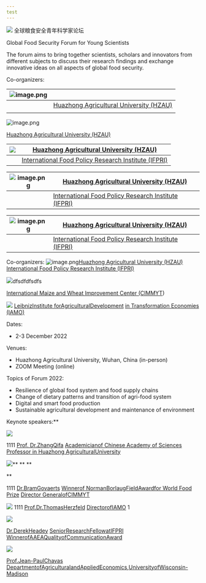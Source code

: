 ```yaml
---
test
---
```


![](https://cdn.nlark.com/yuque/0/2022/jpeg/34471347/1669079238281-ea3428eb-380c-4e69-9791-142315e257f3.jpeg#averageHue=%23166cb3&clientId=u75b67870-0503-4&crop=0&crop=0&crop=1&crop=1&from=paste&id=ubc94b974&margin=%5Bobject%20Object%5D&originHeight=268&originWidth=1024&originalType=url&ratio=1&rotation=0&showTitle=false&status=done&style=none&taskId=u0a68bb9c-5054-4569-9508-74205270f60&title=)
全球粮食安全青年科学家论坛

Global Food Security Forum for Young Scientists

The forum aims to bring together scientists, scholars and innovators from different subjects to discuss their research findings and exchange innovative ideas on all aspects of global food security.

Co-organizers:

| ![image.png](https://cdn.nlark.com/yuque/0/2022/png/34471347/1669079399702-d9a3ffc7-5046-4d63-81f3-cbf47d82dcb4.png#averageHue=%23fcfefb&clientId=u75b67870-0503-4&crop=0&crop=0&crop=1&crop=1&from=paste&height=73&id=pHPif&margin=%5Bobject%20Object%5D&name=image.png&originHeight=960&originWidth=924&originalType=binary&ratio=1&rotation=0&showTitle=false&size=765867&status=done&style=none&taskId=u88e38b61-55f9-4d73-82b5-ce0e5f0dd6e&title=&width=70) |                                                                    |
| ---------------------------------------------------------------------------------------------------------------------------------------------------------------------------------------------------------------------------------------------------------------------------------------------------------------------------------------------------------------------------------------------------------------------------------------------------------------- | ------------------------------------------------------------------ |
|                                                                                                                                                                                                                                                                                                                                                                                                                                                                  | [Huazhong Agricultural University (HZAU)](http://www.hzau.edu.cn/) |
|                                                                                                                                                                                                                                                                                                                                                                                                                                                                  |                                                                    |

![image.png](https://cdn.nlark.com/yuque/0/2022/png/34471347/1669079399702-d9a3ffc7-5046-4d63-81f3-cbf47d82dcb4.png#averageHue=%23fcfefb&clientId=u75b67870-0503-4&crop=0&crop=0&crop=1&crop=1&from=paste&height=73&id=Q9kuW&margin=%5Bobject%20Object%5D&name=image.png&originHeight=960&originWidth=924&originalType=binary&ratio=1&rotation=0&showTitle=false&size=765867&status=done&style=none&taskId=u88e38b61-55f9-4d73-82b5-ce0e5f0dd6e&title=&width=70)

[Huazhong Agricultural University (HZAU)](http://www.hzau.edu.cn/)

| [![](https://cdn.nlark.com/yuque/0/2022/png/34471347/1669079238298-9604661b-8f17-4bd5-9763-d7b11daa100e.png#averageHue=%23dededf&clientId=u75b67870-0503-4&crop=0&crop=0&crop=1&crop=1&from=paste&id=tK5th&margin=%5Bobject%20Object%5D&originHeight=69&originWidth=283&originalType=url&ratio=1&rotation=0&showTitle=false&status=done&style=none&taskId=ucf103442-0bfb-4266-bc46-4b40f814fae&title=)](https://www.cimmyt.org/) | [Huazhong Agricultural University (HZAU)](http://www.hzau.edu.cn/)             |
| -------------------------------------------------------------------------------------------------------------------------------------------------------------------------------------------------------------------------------------------------------------------------------------------------------------------------------------------------------------------------------------------------------------------------------- | ------------------------------------------------------------------------------ |
|                                                                                                                                                                                                                                                                                                                                                                                                                                  | [International Food Policy Research Institute (IFPRI)](https://www.ifpri.org/) |

| ![image.png](https://cdn.nlark.com/yuque/0/2022/png/34471347/1669079399702-d9a3ffc7-5046-4d63-81f3-cbf47d82dcb4.png#averageHue=%23fcfefb&clientId=u75b67870-0503-4&crop=0&crop=0&crop=1&crop=1&from=paste&height=73&id=oQduW&margin=%5Bobject%20Object%5D&name=image.png&originHeight=960&originWidth=924&originalType=binary&ratio=1&rotation=0&showTitle=false&size=765867&status=done&style=none&taskId=u88e38b61-55f9-4d73-82b5-ce0e5f0dd6e&title=&width=70) | [Huazhong Agricultural University (HZAU)](http://www.hzau.edu.cn/)             |
| ---------------------------------------------------------------------------------------------------------------------------------------------------------------------------------------------------------------------------------------------------------------------------------------------------------------------------------------------------------------------------------------------------------------------------------------------------------------- | ------------------------------------------------------------------------------ |
|                                                                                                                                                                                                                                                                                                                                                                                                                                                                  | [International Food Policy Research Institute (IFPRI)](https://www.ifpri.org/) |

| ![image.png](https://cdn.nlark.com/yuque/0/2022/png/34471347/1669079399702-d9a3ffc7-5046-4d63-81f3-cbf47d82dcb4.png#averageHue=%23fcfefb&clientId=u75b67870-0503-4&crop=0&crop=0&crop=1&crop=1&from=paste&height=73&id=YAFvS&margin=%5Bobject%20Object%5D&name=image.png&originHeight=960&originWidth=924&originalType=binary&ratio=1&rotation=0&showTitle=false&size=765867&status=done&style=none&taskId=u88e38b61-55f9-4d73-82b5-ce0e5f0dd6e&title=&width=70) | [Huazhong Agricultural University (HZAU)](http://www.hzau.edu.cn/)             |
| ---------------------------------------------------------------------------------------------------------------------------------------------------------------------------------------------------------------------------------------------------------------------------------------------------------------------------------------------------------------------------------------------------------------------------------------------------------------- | ------------------------------------------------------------------------------ |
|                                                                                                                                                                                                                                                                                                                                                                                                                                                                  | [International Food Policy Research Institute (IFPRI)](https://www.ifpri.org/) |

Co-organizers:
![image.png](https://cdn.nlark.com/yuque/0/2022/png/34471347/1669079399702-d9a3ffc7-5046-4d63-81f3-cbf47d82dcb4.png#averageHue=%23fcfefb&clientId=u75b67870-0503-4&crop=0&crop=0&crop=1&crop=1&from=paste&height=73&id=u57bea407&margin=%5Bobject%20Object%5D&name=image.png&originHeight=960&originWidth=924&originalType=binary&ratio=1&rotation=0&showTitle=false&size=765867&status=done&style=none&taskId=u88e38b61-55f9-4d73-82b5-ce0e5f0dd6e&title=&width=70)[Huazhong Agricultural University (HZAU)](http://www.hzau.edu.cn/)
[International Food Policy Research Institute (IFPRI)](https://www.ifpri.org/)

[![](https://cdn.nlark.com/yuque/0/2022/png/34471347/1669079238298-9604661b-8f17-4bd5-9763-d7b11daa100e.png#averageHue=%23dededf&clientId=u75b67870-0503-4&crop=0&crop=0&crop=1&crop=1&from=paste&id=ucde9663c&margin=%5Bobject%20Object%5D&originHeight=69&originWidth=283&originalType=url&ratio=1&rotation=0&showTitle=false&status=done&style=none&taskId=ucf103442-0bfb-4266-bc46-4b40f814fae&title=)](https://www.cimmyt.org/)dfsdfdfsdfs

[International Maize and Wheat Improvement Center (CIMMYT](https://www.cimmyt.org/))

[![](https://cdn.nlark.com/yuque/0/2022/png/34471347/1669079238257-dbf6595f-56e7-44a4-b214-ae3256db61c6.png#averageHue=%23141414&clientId=u75b67870-0503-4&crop=0&crop=0&crop=1&crop=1&from=paste&id=ua9482e2d&margin=%5Bobject%20Object%5D&originHeight=115&originWidth=250&originalType=url&ratio=1&rotation=0&showTitle=false&status=done&style=none&taskId=u0206b128-9547-4491-8371-8146033d3a4&title=)](https://www.iamo.de/en/) [LeibnizInstitute forAgriculturalDevelopment](https://www.iamo.de/en/)
[in Transformation Economies (IAMO](https://www.iamo.de/en/)[)](https://www.iamo.de/en/)

Dates:

- 2-3 December 2022

Venues:

- Huazhong Agricultural University, Wuhan, China (in-person)
- ZOOM Meeting (online)

Topics of Forum 2022:

- Resilience of global food system and food supply chains
- Change of dietary patterns and transition of agri-food system
- Digital and smart food production
- Sustainable agricultural development and maintenance of environment

Keynote speakers:\*\*

[![](https://cdn.nlark.com/yuque/0/2022/png/34471347/1669079238292-40cf82d8-9bde-449a-b5ff-8ddbbe5fcb5a.png#averageHue=%2388956f&clientId=u75b67870-0503-4&crop=0&crop=0&crop=1&crop=1&from=paste&id=ub4583b43&margin=%5Bobject%20Object%5D&originHeight=238&originWidth=238&originalType=url&ratio=1&rotation=0&showTitle=false&status=done&style=none&taskId=u0609f53b-1d25-45a7-bcb1-1af59a9739b&title=)](https://qifa.hzau.edu.cn/)

1111
[Prof. Dr.ZhangQifa](https://qifa.hzau.edu.cn/)
[Academicianof Chinese Academy of Sciences](https://qifa.hzau.edu.cn/)
[Professor in Huazhong AgriculturalUniversity](https://qifa.hzau.edu.cn/)

[![](https://cdn.nlark.com/yuque/0/2022/png/34471347/1669079238281-c08e2b0f-7a20-4a0b-997a-237dbc63a263.png#averageHue=%23b2a3a0&clientId=u75b67870-0503-4&crop=0&crop=0&crop=1&crop=1&from=paste&id=u0d4752ba&margin=%5Bobject%20Object%5D&originHeight=298&originWidth=298&originalType=url&ratio=1&rotation=0&showTitle=false&status=done&style=none&taskId=u5279bdf8-bf30-4397-a627-ad42ff5df17&title=)](https://www.cimmyt.org/people/bram-govaerts/)\*\* \*\*
\*\*

\*\*

1111
[Dr.BramGovaerts](https://www.cimmyt.org/people/bram-govaerts/)
[Winnerof NormanBorlaugFieldAwardfor World Food Prize](https://www.cimmyt.org/people/bram-govaerts/)
[Director GeneralofCIMMYT](https://www.cimmyt.org/people/bram-govaerts/)

[![](https://cdn.nlark.com/yuque/0/2022/png/34471347/1669079239097-e47468cb-3bf9-446e-9115-741e0e4ba5bb.png#averageHue=%2372824c&clientId=u75b67870-0503-4&crop=0&crop=0&crop=1&crop=1&from=paste&id=u200a119b&margin=%5Bobject%20Object%5D&originHeight=130&originWidth=130&originalType=url&ratio=1&rotation=0&showTitle=false&status=done&style=none&taskId=u5d31f7dc-5090-4f00-a235-8bf4cba0394&title=)](https://www.iamo.de/en/institute/staff/details/herzfeld/)
1111
[Prof.Dr.ThomasHerzfeld](https://www.iamo.de/en/institute/staff/details/herzfeld/)
[DirectorofIAMO](https://www.iamo.de/en/institute/staff/details/herzfeld/)
1

[![](https://cdn.nlark.com/yuque/0/2022/png/34471347/1669079239168-d00fc283-e15b-4fd8-bb24-1e2208c17623.png#averageHue=%239c908a&clientId=u75b67870-0503-4&crop=0&crop=0&crop=1&crop=1&from=paste&id=u3ff89220&margin=%5Bobject%20Object%5D&originHeight=480&originWidth=480&originalType=url&ratio=1&rotation=0&showTitle=false&status=done&style=none&taskId=u7464d111-dff8-4df9-b91f-29ad2cbd2f7&title=)](https://www.ifpri.org/profile/derek-headey)

[Dr.DerekHeadey](https://www.ifpri.org/profile/derek-headey)
[SeniorResearchFellowatIFPRI](https://www.ifpri.org/profile/derek-headey)
[WinnerofAAEAQualityofCommunicationAward](https://www.ifpri.org/profile/derek-headey)

[![](https://cdn.nlark.com/yuque/0/2022/png/34471347/1669079239159-f42ff469-545c-4a7a-8c84-93088c418999.png#averageHue=%23262724&clientId=u75b67870-0503-4&crop=0&crop=0&crop=1&crop=1&from=paste&id=ua27a9543&margin=%5Bobject%20Object%5D&originHeight=267&originWidth=267&originalType=url&ratio=1&rotation=0&showTitle=false&status=done&style=none&taskId=u0a156b38-7a7d-4dbc-8887-35745e80064&title=)](https://africa.wisc.edu/staff/chavas-jean-paul/)

[Prof.Jean-PaulChavas](https://africa.wisc.edu/staff/chavas-jean-paul/)
[DepartmentofAgriculturalandAppliedEconomics,UniversityofWisconsin-Madison](https://africa.wisc.edu/staff/chavas-jean-paul/)
